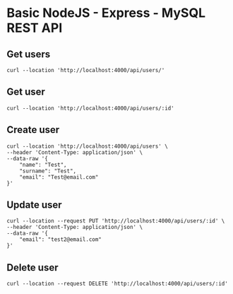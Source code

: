 # Basic NodeJS - Express - MySQL REST API

## Get users

```
curl --location 'http://localhost:4000/api/users/'
```

## Get user

```
curl --location 'http://localhost:4000/api/users/:id'
```

## Create user

```
curl --location 'http://localhost:4000/api/users' \
--header 'Content-Type: application/json' \
--data-raw '{
    "name": "Test",
    "surname": "Test",
    "email": "Test@email.com"
}'
```

## Update user

```
curl --location --request PUT 'http://localhost:4000/api/users/:id' \
--header 'Content-Type: application/json' \
--data-raw '{
    "email": "test2@email.com"
}'
```

## Delete user

```
curl --location --request DELETE 'http://localhost:4000/api/users/:id'
```